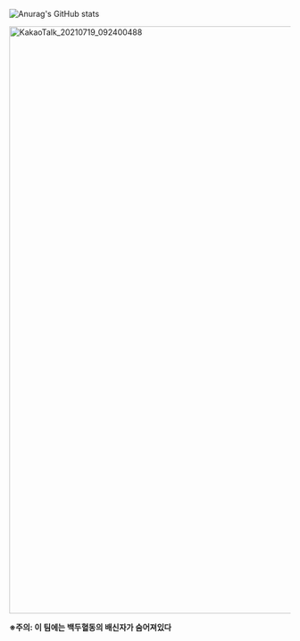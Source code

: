 
![Anurag's GitHub stats](https://github-readme-stats.vercel.app/api?username=stevejeonKR&count_private=true)



<img width="1051" alt="KakaoTalk_20210719_092400488" src="https://user-images.githubusercontent.com/71119800/127437487-cc34fae1-8ad1-4e97-aae3-4dd1437c0984.png">

**※주의: 이 팀에는 백두혈동의 배신자가 숨어져있다**
